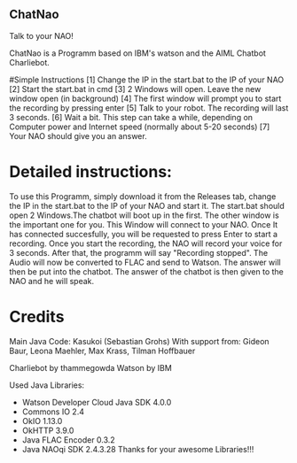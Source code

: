 ## ChatNao
Talk to your NAO!

ChatNao is a Programm based on IBM's watson and the AIML Chatbot Charliebot.

#Simple Instructions
[1] Change the IP in the start.bat to the IP of your NAO
[2] Start the start.bat in cmd
[3] 2 Windows will open. Leave the new window open (in background)
[4] The first window will prompt you to start the recording by pressing enter
[5] Talk to your robot. The recording will last 3 seconds.
[6] Wait a bit. This step can take a while, depending on Computer power and Internet speed (normally about 5-20 seconds)
[7] Your NAO should give you an answer.

# Detailed instructions:

To use this Programm, simply download it from the Releases tab, change the IP in the start.bat to the IP of your NAO and start it.
The start.bat should open 2 Windows.The chatbot will boot up in the first. The other window is the important one for you.
This Window will connect to your NAO. 
Once It has connected succesfully, you will be requested to press Enter to start a recording.
Once you start the recording, the NAO will record your voice for 3 seconds. 
After that, the programm will say "Recording stopped".
The Audio will now be converted to FLAC and send to Watson. The answer will then be put into the chatbot.
The answer of the chatbot is then given to the NAO and he will speak.

# Credits
Main Java Code: Kasukoi (Sebastian Grohs)
With support from: Gideon Baur, Leona Maehler, Max Krass, Tilman Hoffbauer

Charliebot by thammegowda
Watson by IBM

Used Java Libraries:
- Watson Developer Cloud Java SDK 4.0.0
- Commons IO 2.4
- OkIO 1.13.0
- OkHTTP 3.9.0
- Java FLAC Encoder 0.3.2
- Java NAOqi SDK 2.4.3.28
Thanks for your awesome Libraries!!!
